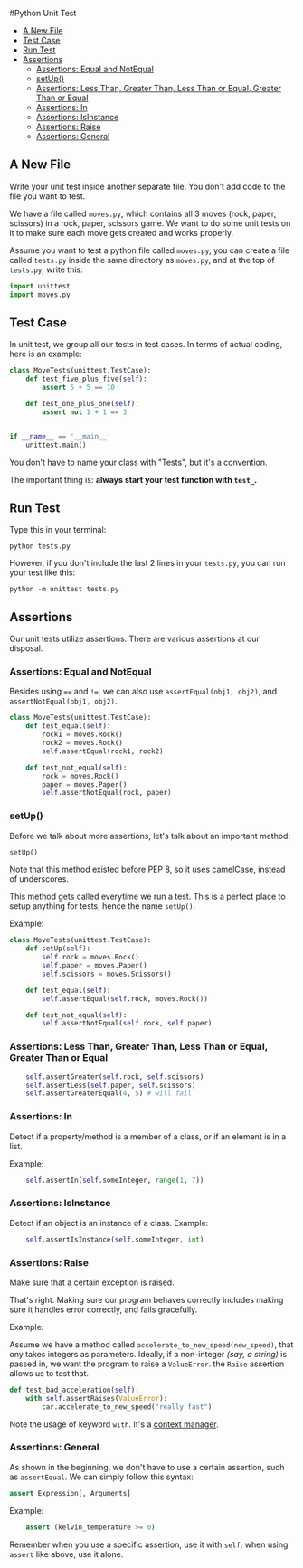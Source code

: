 #Python Unit Test


* [A New File](#a-new-file)
* [Test Case](#test-case)
* [Run Test](#run-test)
* [Assertions](#assertions)
	* [Assertions: Equal and NotEqual](#assertions-equal-and-notequal)
	* [setUp()](#setup)
	* [Assertions: Less Than, Greater Than, Less Than or Equal, Greater Than or Equal](#assertions-less-than-greater-than-less-than-or-equal-greater-than-or-equal)
	* [Assertions: In](#assertions-in)
	* [Assertions: IsInstance](#assertions-isinstance)
	* [Assertions: Raise](#assertions-raise)
	* [Assertions: General](#assertions-general)

## A New File

Write your unit test inside another separate file. You don't add code to the file you want to test.

We have a file called `moves.py`, which contains all 3 moves (rock, paper, scissors) in a rock, paper, scissors game. We want to do some unit tests on it to make sure each move gets created and works properly.

Assume you want to test a python file called `moves.py`, you can create a file called `tests.py` inside the same directory as `moves.py`, and at the top of `tests.py`, write this:

```python
import unittest
import moves.py
```

## Test Case
In unit test, we group all our tests in test cases. In terms of actual coding, here is an example:

```python
class MoveTests(unittest.TestCase):
    def test_five_plus_five(self):
        assert 5 + 5 == 10

    def test_one_plus_one(self):
        assert not 1 + 1 == 3


if __name__ == '__main__'
    unittest.main()
``` 

You don't have to name your class with "Tests", but it's a convention.

The important thing is: **always start your test function with `test_`.**

## Run Test
Type this in your terminal:

```
python tests.py
```

However, if you don't include the last 2 lines in your `tests.py`, you can run your test like this:

```
python -m unittest tests.py
```

## Assertions
Our unit tests utilize assertions. There are various assertions at our disposal.

### Assertions: Equal and NotEqual
Besides using `==` and `!=`, we can also use `assertEqual(obj1, obj2)`, and `assertNotEqual(obj1, obj2)`.

```python
class MoveTests(unittest.TestCase):
    def test_equal(self):
        rock1 = moves.Rock()
        rock2 = moves.Rock()
        self.assertEqual(rock1, rock2)

    def test_not_equal(self):
        rock = moves.Rock()
        paper = moves.Paper()
        self.assertNotEqual(rock, paper)

```

### setUp()
Before we talk about more assertions, let's talk about an important method:

```python
setUp()
```

Note that this method existed before PEP 8, so it uses camelCase, instead of underscores.

This method gets called everytime we run a test. This is a perfect place to setup anything for tests; hence the name `setUp()`.

Example:

```python
class MoveTests(unittest.TestCase):
    def setUp(self):
        self.rock = moves.Rock()
        self.paper = moves.Paper()
        self.scissors = moves.Scissors()

    def test_equal(self):
        self.assertEqual(self.rock, moves.Rock())

    def test_not_equal(self):
        self.assertNotEqual(self.rock, self.paper)

```

### Assertions: Less Than, Greater Than, Less Than or Equal, Greater Than or Equal

```python
    self.assertGreater(self.rock, self.scissors)
    self.assertLess(self.paper, self.scissors)
    self.assertGreaterEqual(4, 5) # will fail
```

### Assertions: In
Detect if a property/method is a member of a class, or if an element is in a list.

Example:

```python
    self.assertIn(self.someInteger, range(1, 7))
```

### Assertions: IsInstance
Detect if an object is an instance of a class.
Example:

```python
    self.assertIsInstance(self.someInteger, int)
```

### Assertions: Raise
Make sure that a certain exception is raised.

That's right. Making sure our program behaves correctly includes making sure it handles error correctly, and fails gracefully.

Example:

Assume we have a method called `accelerate_to_new_speed(new_speed)`, that ony takes integers as parameters. Ideally, if a non-integer *(say, a string)* is passed in, we want the program to raise a `ValueError`. the `Raise` assertion allows us to test that.

```python
def test_bad_acceleration(self):
    with self.assertRaises(ValueError):
        car.accelerate_to_new_speed("really fast")
```

Note the usage of keyword `with`. It's a [context manager](http://stackoverflow.com/questions/3012488/what-is-the-python-with-statement-designed-for).

### Assertions: General

As shown in the beginning, we don't have to use a certain assertion, such as `assertEqual`. We can simply follow this syntax:

```python
assert Expression[, Arguments]
```

Example:

```python
    assert (kelvin_temperature >= 0)
```

Remember when you use a specific assertion, use it with `self`; when using `assert` like above, use it alone.

